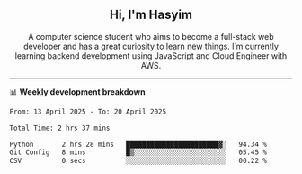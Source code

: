<h2 align="center">Hi, I'm Hasyim</h2>

<p align="center">A computer science student who aims to become a full-stack web developer and has a great curiosity to learn new things. I’m currently learning backend development using JavaScript and Cloud Engineer with AWS.</p>

---

📊 **Weekly development breakdown**

<!--START_SECTION:waka-->

```txt
From: 13 April 2025 - To: 20 April 2025

Total Time: 2 hrs 37 mins

Python       2 hrs 28 mins   ███████████████████████▓░   94.34 %
Git Config   8 mins          █▒░░░░░░░░░░░░░░░░░░░░░░░   05.45 %
CSV          0 secs          ░░░░░░░░░░░░░░░░░░░░░░░░░   00.22 %
```

<!--END_SECTION:waka-->

<!-- - You can reach me on **hasyim11c@gmail.com** -->
